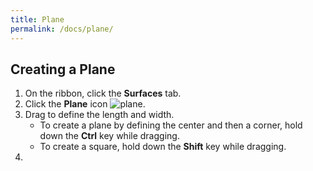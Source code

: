 ```yaml
---
title: Plane
permalink: /docs/plane/
---
```


## Creating a Plane

1. On the ribbon, click the **Surfaces** tab.
2. Click the **Plane** icon ![plane](https://documentationdemo.github.io/img/ribbonPrimitiveSphere-80@2x.png).
3. Drag to define the length and width.
   * To create a plane by defining the center and then a corner, hold down the **Ctrl** key while dragging.
   * To create a square, hold down the **Shift** key while dragging.
4. 
